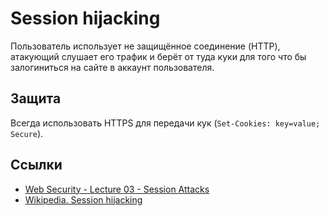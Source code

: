 # Session hijacking

Пользователь использует не защищённое соединение (HTTP), атакующий слушает его трафик и берёт от туда куки для того что бы залогиниться на сайте в аккаунт пользователя.

## Защита

Всегда использовать HTTPS для передачи кук (`Set-Cookies: key=value; Secure`).

## Ссылки

- [Web Security - Lecture 03 - Session Attacks](https://youtu.be/QuhgjXKzfI8)
- [Wikipedia. Session hijacking](https://en.wikipedia.org/wiki/Session_hijacking)
